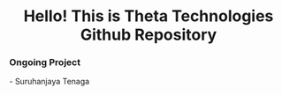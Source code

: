 <h1 align="center">Hello! This is Theta Technologies Github Repository</h1>

<h3>Ongoing Project</h3>
- Suruhanjaya Tenaga 
